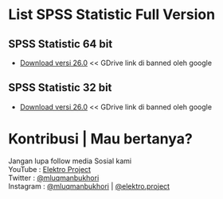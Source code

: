 # List SPSS Statistic Full Version

## SPSS Statistic 64 bit
* [Download versi 26.0](https://drive.google.com/file/d/1014o3i2CNU-yf5SWmpCcTl7j5d9Rgmqa/view?usp=sharing)  << GDrive link di banned oleh google

## SPSS Statistic 32 bit
* [Download versi 26.0](https://drive.google.com/file/d/10IJ3eIj6Fej_yuOXL5RxSg2vraQRe-sz/view?usp=sharing)  << GDrive link di banned oleh google

# Kontribusi | Mau bertanya?
Jangan lupa follow media Sosial kami <br>
YouTube : [Elektro Project](https://www.youtube.com/elektroproject) <br>
Twitter : [@mluqmanbukhori](https://twitter.com/mluqmanbukhori) <br>
Instagram : [@mluqmanbukhori](https://instagram.com/mluqmanbukhori) | [@elektro.project](https://instagram.com/elektro.project)
